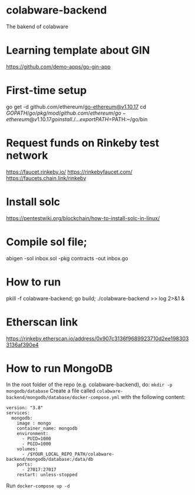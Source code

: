 # colabware-backend
The bakend of colabware

# Learning template about GIN
https://github.com/demo-apps/go-gin-app

# First-time setup
go get -d github.com/ethereum/go-ethereum@v1.10.17
cd $GOPATH/go/pkg/mod/github.com/ethereum/go-ethereum@v1.10.17
go install ./...
export PATH=$PATH:~/go/bin

# Request funds on Rinkeby test network
https://faucet.rinkeby.io/
https://rinkebyfaucet.com/
https://faucets.chain.link/rinkeby

# Install solc
https://pentestwiki.org/blockchain/how-to-install-solc-in-linux/

# Compile sol file; 
abigen -sol inbox.sol -pkg contracts -out inbox.go

# How to run
pkill -f colabware-backend; go build; ./colabware-backend >> log 2>&1 &

# Etherscan link
https://rinkeby.etherscan.io/address/0x907c3136f9689923710d2ee1983033136af390e4

# How to run MongoDB
In the root folder of the repo (e.g. colabware-backend), do: `mkdir -p mongodb/database`
Create a file called `colabware-backend/mongodb/database/docker-compose.yml` with the following content:
```
version: "3.8"
services:
  mongodb:
    image : mongo
    container_name: mongodb
    environment:
      - PUID=1000
      - PGID=1000
    volumes:
      - /$YOUR_LOCAL_REPO_PATH/colabware-backend/mongodb/database:/data/db
    ports:
      - 27017:27017
    restart: unless-stopped
```
Run `docker-compose up -d`
